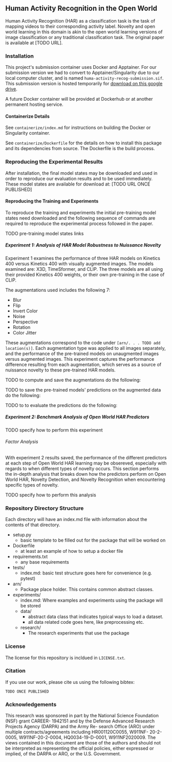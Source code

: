 ## Human Activity Recognition in the Open World

Human Activity Recognition (HAR) as a classification task is the task of mapping videos to their corresponding activity label.
Novelty and open world learning in this domain is akin to the open world learning versions of image classification or any traditional classification task.
The original paper is available at [TODO URL].

### Installation

This project's submission container uses Docker and Apptainer.
For our submission version we had to convert to Apptainer/Singularity due to our local computer cluster, and is named `huma-activity-recog-submission.sif`.
This submission version is hosted temporarily for [download on this google drive](https://drive.google.com/file/d/1wMySr7muXp33yB3QC-WKA6Mq4G7iWYtt/view?usp=sharing).

A future Docker container will be provided at Dockerhub or at another permanent hosting service.

#### Containerize Details

See `containerize/index.md` for instructions on building the Docker or Singularity container.

See `containerize/Dockerfile` for the details on how to install this package and its dependencies from source.
The Dockerfile is the build process.

### Reproducing the Experimental Results

After installation, the final model states may be downloaded and used in order to reproduce our evaluation results and to be used immediately.
These model states are available for download at: [TODO URL ONCE PUBLISHED]

#### Reproducing the Training and Experiments

To reproduce the training and experiments the initial pre-training model states need downloaded and the following sequence of commands are required to reproduce the experimental process followed in the paper.

TODO pre-training model states links

##### Experiment 1: Analysis of HAR Model Robustness to Nuissance Novelty

Experiment 1 examines the performance of three HAR models on Kinetics 400 versus Kinetics 400 with visually augmented images.
The models examined are: X3D, TimeSformer, and CLIP.
The three models are all using their provided Kinetics 400 weights, or their own pre-training in the case of CLIP.

The augmentations used includes the following 7:
- Blur
- Flip
- Invert Color
- Noise
- Perspective
- Rotation
- Color Jitter

These augmentations correspond to the code under `[arn/. . . TODO add location(s)]`.
Each augmentation type was applied to all images separately, and the performance of the pre-trained models on unaugmented images versus augmented images.
This experiment captures the performance difference resulting from each augmentation, which serves as a source of nuissance novelty to these pre-trained HAR models.

TODO to compute and save the augmentations do the following:

TODO to save the pre-trained models' predictions on the augmented data do the following:

TODO to to evaluate the predictions do the following:

##### Experiment 2: Benchmark Analysis of Open World HAR Predictors

TODO specify how to perform this experiment

###### Factor Analysis

With experiment 2 results saved, the performance of the different predictors at each step of Open World HAR learning may be obsereved, especially with regards to when different types of novelty occurs.
This section performs the in-depth analysis that breaks down how the predictors perform on Open World HAR, Novelty Detection, and Novelty Recognition when encountering specific types of novelty.

TODO specify how to perform this analysis


### Repository Directory Structure

Each directory will have an index.md file with information about the contents of that directory.

+ setup.py
    - basic template to be filled out for the package that will be worked on
+ Dockerfile
    - at least an example of how to setup a docker file
+ requirements.txt
    - any base requirements
+ tests/
    - index.md: basic test structure goes here for convenience (e.g. pytest)
+ arn/
    - Package place holder. This contains common abstract classes.
+ experiments/
    - index.md: Where examples and experiments using the package will be stored
    - data/
        + abstract data class that indicates typical ways to load a dataset.
        + all data related code goes here, like preprocessing etc.
    - research/
        + The research experiments that use the package


### License

The license for this repository is incldued in `LICENSE.txt`.

### Citation

If you use our work, please cite us using the following bibtex:
```
TODO ONCE PUBLISHED
```


### Acknowledgements

This research was sponsored in part by the National Science Foundation (NSF) grant CAREER-
1942151 and by the Defense Advanced Research Projects Agency (DARPA) and the Army Re-
search Office (ARO) under multiple contracts/agreements including HR001120C0055, W911NF-
20-2-0005, W911NF-20-2-0004, HQ0034-19-D-0001, W911NF2020009. The views contained in
this document are those of the authors and should not be interpreted as representing the official
policies, either expressed or implied, of the DARPA or ARO, or the U.S. Government.
